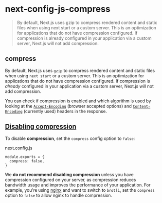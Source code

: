 # next-config-js-compress

> By default, Next.js uses gzip to compress rendered content and static files when using next start or a custom server. This is an optimization for applications that do not have compression configured. If compression is already configured in your application via a custom server, Next.js will not add compression.



## compress

By default, Next.js uses `gzip` to compress rendered content and static files when using `next start` or a custom server. This is an optimization for applications that do not have compression configured. If compression is _already_ configured in your application via a custom server, Next.js will not add compression.

You can check if compression is enabled and which algorithm is used by looking at the [`Accept-Encoding`](https://developer.mozilla.org/en-US/docs/Web/HTTP/Headers/Accept-Encoding) (browser accepted options) and [`Content-Encoding`](https://developer.mozilla.org/en-US/docs/Web/HTTP/Headers/Content-Encoding) (currently used) headers in the response.

## [Disabling compression](#disabling-compression)

To disable **compression**, set the `compress` config option to `false`:

next.config.js

    module.exports = {
      compress: false,
    }

We **do not recommend disabling compression** unless you have compression configured on your server, as compression reduces bandwidth usage and improves the performance of your application. For example, you're using [nginx](https://nginx.org/) and want to switch to `brotli`, set the `compress` option to `false` to allow nginx to handle compression.
